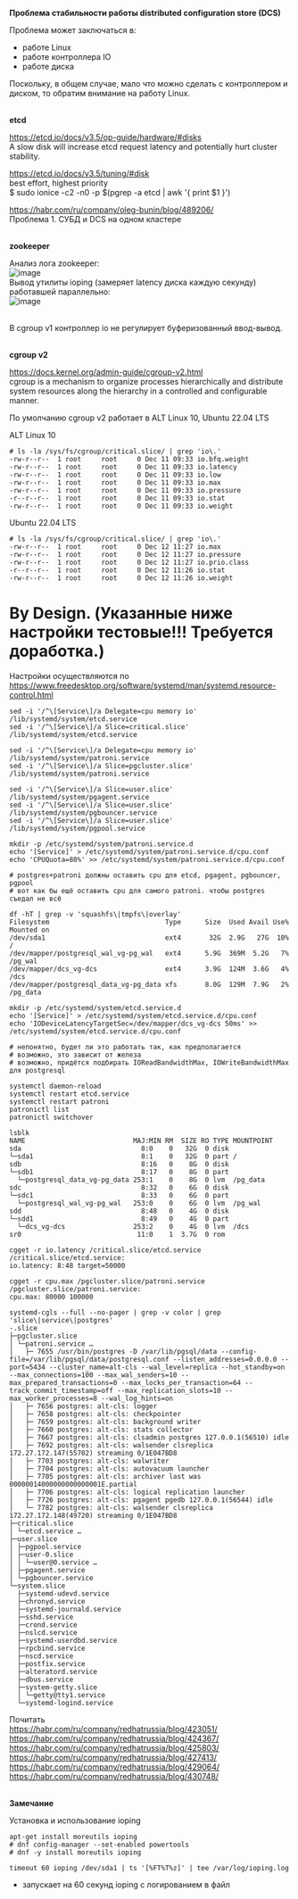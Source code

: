 **Проблема стабильности работы distributed configuration store (DCS)**

Проблема может заключаться в:<BR>
- работе Linux<BR>
- работе контроллера IO<BR>
- работе диска<BR>

Поскольку, в общем случае, мало что можно сделать с контроллером и диском, то обратим внимание на работу Linux.<BR>


<BR>**etcd**<BR>

https://etcd.io/docs/v3.5/op-guide/hardware/#disks<BR>
A slow disk will increase etcd request latency and potentially hurt cluster stability.<BR>

https://etcd.io/docs/v3.5/tuning/#disk<BR>
best effort, highest priority<BR>
$ sudo ionice -c2 -n0 -p $(pgrep -a etcd | awk '{ print $1 }')<BR>

https://habr.com/ru/company/oleg-bunin/blog/489206/<BR>
Проблема 1. СУБД и DCS на одном кластере<BR>


<BR>**zookeeper**<BR>

Анализ лога zookeeper:<BR>
![image](https://github.com/AlexanderRezaev/PostgreSQL-HA/blob/master/zookeeper_slow.jpg)<BR>
Вывод утилиты ioping (замеряет latency диска каждую секунду) работавшей параллельно:<BR>
![image](https://github.com/AlexanderRezaev/PostgreSQL-HA/blob/master/ioping_slow.jpg)<BR>


<BR>В cgroup v1 контроллер io не регулирует буферизованный ввод-вывод.<BR>

<BR>**cgroup v2**<BR>

https://docs.kernel.org/admin-guide/cgroup-v2.html<BR>
cgroup is a mechanism to organize processes hierarchically and distribute system resources along the hierarchy in a controlled and configurable manner.<BR>

По умолчанию cgroup v2 работает в ALT Linux 10, Ubuntu 22.04 LTS<BR>

ALT Linux 10<BR>
<pre><code># ls -la /sys/fs/cgroup/critical.slice/ | grep 'io\.'
-rw-r--r--  1 root     root     0 Dec 11 09:33 io.bfq.weight
-rw-r--r--  1 root     root     0 Dec 11 09:33 io.latency
-rw-r--r--  1 root     root     0 Dec 11 09:33 io.low
-rw-r--r--  1 root     root     0 Dec 11 09:33 io.max
-rw-r--r--  1 root     root     0 Dec 11 09:33 io.pressure
-r--r--r--  1 root     root     0 Dec 11 09:33 io.stat
-rw-r--r--  1 root     root     0 Dec 11 09:33 io.weight
</code></pre>

Ubuntu 22.04 LTS
<pre><code># ls -la /sys/fs/cgroup/critical.slice/ | grep 'io\.'
-rw-r--r--  1 root     root     0 Dec 12 11:27 io.max
-rw-r--r--  1 root     root     0 Dec 12 11:27 io.pressure
-rw-r--r--  1 root     root     0 Dec 12 11:27 io.prio.class
-r--r--r--  1 root     root     0 Dec 12 11:26 io.stat
-rw-r--r--  1 root     root     0 Dec 12 11:26 io.weight
</code></pre>

# By Design. (Указанные ниже настройки тестовые!!! Требуется доработка.)

Настройки осуществляются по<BR>
https://www.freedesktop.org/software/systemd/man/systemd.resource-control.html<BR>

<pre><code>sed -i '/^\[Service\]/a Delegate=cpu memory io' /lib/systemd/system/etcd.service
sed -i '/^\[Service\]/a Slice=critical.slice' /lib/systemd/system/etcd.service

sed -i '/^\[Service\]/a Delegate=cpu memory io' /lib/systemd/system/patroni.service
sed -i '/^\[Service\]/a Slice=pgcluster.slice' /lib/systemd/system/patroni.service

sed -i '/^\[Service\]/a Slice=user.slice' /lib/systemd/system/pgagent.service
sed -i '/^\[Service\]/a Slice=user.slice' /lib/systemd/system/pgbouncer.service
sed -i '/^\[Service\]/a Slice=user.slice' /lib/systemd/system/pgpool.service

mkdir -p /etc/systemd/system/patroni.service.d
echo '[Service]' > /etc/systemd/system/patroni.service.d/cpu.conf
echo 'CPUQuota=80%' >> /etc/systemd/system/patroni.service.d/cpu.conf

# postgres+patroni должны оставить cpu для etcd, pgagent, pgbouncer, pgpool
# вот как бы ещё оставить cpu для самого patroni. чтобы postgres съедал не всё

df -hT | grep -v 'squashfs\|tmpfs\|overlay'
Filesystem                             Type      Size  Used Avail Use% Mounted on
/dev/sda1                              ext4       32G  2.9G   27G  10% /
/dev/mapper/postgresql_wal_vg-pg_wal   ext4      5.9G  369M  5.2G   7% /pg_wal
/dev/mapper/dcs_vg-dcs                 ext4      3.9G  124M  3.6G   4% /dcs
/dev/mapper/postgresql_data_vg-pg_data xfs       8.0G  129M  7.9G   2% /pg_data

mkdir -p /etc/systemd/system/etcd.service.d
echo '[Service]' > /etc/systemd/system/etcd.service.d/cpu.conf
echo 'IODeviceLatencyTargetSec=/dev/mapper/dcs_vg-dcs 50ms' >> /etc/systemd/system/etcd.service.d/cpu.conf

# непонятно, будет ли это работать так, как предполагается
# возможно, это зависит от железа
# возможно, придётся подбирать IOReadBandwidthMax, IOWriteBandwidthMax для postgresql

systemctl daemon-reload
systemctl restart etcd.service 
systemctl restart patroni
patronictl list
patronictl switchover

lsblk 
NAME                           MAJ:MIN RM  SIZE RO TYPE MOUNTPOINT
sda                              8:0    0   32G  0 disk 
└─sda1                           8:1    0   32G  0 part /
sdb                              8:16   0    8G  0 disk 
└─sdb1                           8:17   0    8G  0 part 
  └─postgresql_data_vg-pg_data 253:1    0    8G  0 lvm  /pg_data
sdc                              8:32   0    6G  0 disk 
└─sdc1                           8:33   0    6G  0 part 
  └─postgresql_wal_vg-pg_wal   253:0    0    6G  0 lvm  /pg_wal
sdd                              8:48   0    4G  0 disk 
└─sdd1                           8:49   0    4G  0 part 
  └─dcs_vg-dcs                 253:2    0    4G  0 lvm  /dcs
sr0                             11:0    1  3.7G  0 rom  

cgget -r io.latency /critical.slice/etcd.service
/critical.slice/etcd.service:
io.latency: 8:48 target=50000

cgget -r cpu.max /pgcluster.slice/patroni.service
/pgcluster.slice/patroni.service:
cpu.max: 80000 100000

systemd-cgls --full --no-pager | grep -v color | grep 'slice\|service\|postgres'
-.slice
├─pgcluster.slice 
│ └─patroni.service …
│   ├─ 7655 /usr/bin/postgres -D /var/lib/pgsql/data --config-file=/var/lib/pgsql/data/postgresql.conf --listen_addresses=0.0.0.0 --port=5434 --cluster_name=alt-cls --wal_level=replica --hot_standby=on --max_connections=100 --max_wal_senders=10 --max_prepared_transactions=0 --max_locks_per_transaction=64 --track_commit_timestamp=off --max_replication_slots=10 --max_worker_processes=8 --wal_log_hints=on
│   ├─ 7656 postgres: alt-cls: logger
│   ├─ 7658 postgres: alt-cls: checkpointer
│   ├─ 7659 postgres: alt-cls: background writer
│   ├─ 7660 postgres: alt-cls: stats collector
│   ├─ 7667 postgres: alt-cls: clsadmin postgres 127.0.0.1(56510) idle
│   ├─ 7692 postgres: alt-cls: walsender clsreplica 172.27.172.147(55702) streaming 0/1E047BD8
│   ├─ 7703 postgres: alt-cls: walwriter
│   ├─ 7704 postgres: alt-cls: autovacuum launcher
│   ├─ 7705 postgres: alt-cls: archiver last was 00000014000000000000001E.partial
│   ├─ 7706 postgres: alt-cls: logical replication launcher
│   ├─ 7726 postgres: alt-cls: pgagent pgedb 127.0.0.1(56544) idle
│   └─ 7782 postgres: alt-cls: walsender clsreplica 172.27.172.148(49720) streaming 0/1E047BD8
├─critical.slice 
│ └─etcd.service …
├─user.slice 
│ ├─pgpool.service 
│ ├─user-0.slice 
│ │ └─user@0.service …
│ ├─pgagent.service 
│ └─pgbouncer.service 
└─system.slice 
  ├─systemd-udevd.service 
  ├─chronyd.service 
  ├─systemd-journald.service 
  ├─sshd.service 
  ├─crond.service 
  ├─nslcd.service 
  ├─systemd-userdbd.service 
  ├─rpcbind.service 
  ├─nscd.service 
  ├─postfix.service 
  ├─alteratord.service 
  ├─dbus.service 
  ├─system-getty.slice 
  │ └─getty@tty1.service 
  └─systemd-logind.service 
</code></pre>

Почитать<BR>
https://habr.com/ru/company/redhatrussia/blog/423051/<BR>
https://habr.com/ru/company/redhatrussia/blog/424367/<BR>
https://habr.com/ru/company/redhatrussia/blog/425803/<BR>
https://habr.com/ru/company/redhatrussia/blog/427413/<BR>
https://habr.com/ru/company/redhatrussia/blog/429064/<BR>
https://habr.com/ru/company/redhatrussia/blog/430748/<BR>


<BR>**Замечание**<BR>

Установка и использование ioping<BR>

<pre><code>apt-get install moreutils ioping
# dnf config-manager --set-enabled powertools
# dnf -y install moreutils ioping

timeout 60 ioping /dev/sda1 | ts '[%FT%T%z]' | tee /var/log/ioping.log
</code></pre>

- запускает на 60 секунд ioping с логированием в файл<BR>
